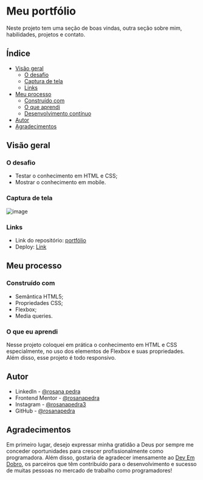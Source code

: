 # Meu portfólio

Neste projeto tem uma seção de boas vindas, outra seção sobre mim, habilidades, projetos e contato. 

## Índice

- [Visão geral](#visão-geral)
  - [O desafio](#o-desafio)
  - [Captura de tela](#captura-de-tela)
  - [Links](#links)
- [Meu processo](#meu-processo)
  - [Construído com](#construído-com)
  - [O que aprendi](#o-que-aprendi)
  - [Desenvolvimento contínuo](#desenvolvimento-contínuo)
- [Autor](#autor)
- [Agradecimentos](#agradecimentos)

## Visão geral

### O desafio

- Testar o conhecimento em HTML e CSS;
- Mostrar o conhecimento em mobile.

### Captura de tela

![image](https://github.com/user-attachments/assets/9b309e3c-0342-44c9-97e2-07eccda15a4b)

### Links

- Link do repositório: [portfólio](https://github.com/rosanapedra/portfolio.git)
- Deploy: [Link](https://rosanapedra.github.io/portfolio/)

## Meu processo

### Construído com

- Semântica HTML5;
- Propriedades CSS;
- Flexbox;
- Media queries.

### O que eu aprendi

Nesse projeto coloquei em prática o conhecimento em HTML e CSS especialmente, no uso dos elementos de Flexbox e suas propriedades. Além disso, esse projeto é todo responsivo. 

## Autor

- LinkedIn - [@rosana pedra](https://www.linkedin.com/in/rosana-pedra-a9b87b2b9/)
- Frontend Mentor - [@rosanapedra](https://www.frontendmentor.io/profile/rosanapedra)
- Instagram - [@rosanapedra3](https://www.instagram.com/rosanapedra3/)
- GitHub - [@rosanapedra](https://github.com/rosanapedra)

## Agradecimentos

Em primeiro lugar, desejo expressar minha gratidão a Deus por sempre me conceder oportunidades para crescer profissionalmente como programadora. Além disso, gostaria de agradecer imensamente ao [Dev Em Dobro](https://www.instagram.com/devemdobro/), os parceiros que têm contribuído para o desenvolvimento e sucesso de muitas pessoas no mercado de trabalho como programadores!


